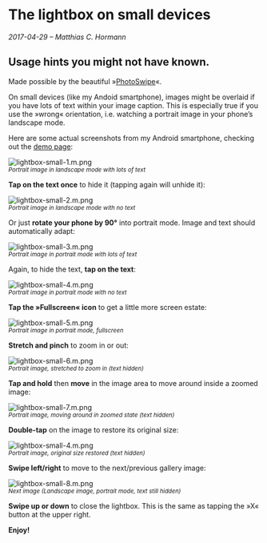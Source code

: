 # The lightbox on small devices

_2017-04-29 – Matthias C. Hormann_


## Usage hints you might not have known.

 Made possible by the beautiful »[PhotoSwipe](http://photoswipe.com/)«.

On small devices (like my Andoid smartphone), images might be overlaid if you have lots of text within your image caption. This is especially true if you use the »wrong« orientation, i.e. watching a portrait image in your phone’s landscape mode.

Here are some actual screenshots from my Android smartphone, checking out the [demo page](http://kaufen-ist-toll.de/demos/makethumbsf6/sample-gallery/):

![lightbox-small-1.m.png](lightbox-small-1.m.png)  
_<small>Portrait image in landscape mode with lots of text</small>_

**Tap on the text once** to hide it (tapping again will unhide it):

![lightbox-small-2.m.png](lightbox-small-2.m.png)  
_<small>Portrait image in landscape mode with no text</small>_

Or just **rotate your phone by 90°** into portrait mode. Image and text should automatically adapt:

![lightbox-small-3.m.png](lightbox-small-3.m.png)  
_<small>Portrait image in portrait mode with lots of text</small>_

Again, to hide the text, **tap on the text**:

![lightbox-small-4.m.png](lightbox-small-4.m.png)  
_<small>Portrait image in portrait mode with no text</small>_

**Tap the »Fullscreen« icon** to get a little more screen estate:

![lightbox-small-5.m.png](lightbox-small-5.m.png)  
_<small>Portrait image in portrait mode, fullscreen</small>_

**Stretch and pinch** to zoom in or out:

![lightbox-small-6.m.png](lightbox-small-6.m.png)  
_<small>Portrait image, stretched to zoom in (text hidden)</small>_

**Tap and hold** then **move** in the image area to move around inside a zoomed image:

![lightbox-small-7.m.png](lightbox-small-7.m.png)  
_<small>Portrait image, moving around in zoomed state (text hidden)</small>_


**Double-tap** on the image to restore its original size:

![lightbox-small-4.m.png](lightbox-small-4.m.png)  
_<small>Portrait image, original size restored (text hidden)</small>_

**Swipe left/right** to move to the next/previous gallery image:

![lightbox-small-8.m.png](lightbox-small-8.m.png)  
_<small>Next image (Landscape image, portrait mode, text still hidden)</small>_

**Swipe up or down** to close the lightbox.
This is the same as tapping the »X« button at the upper right.

**Enjoy!**
